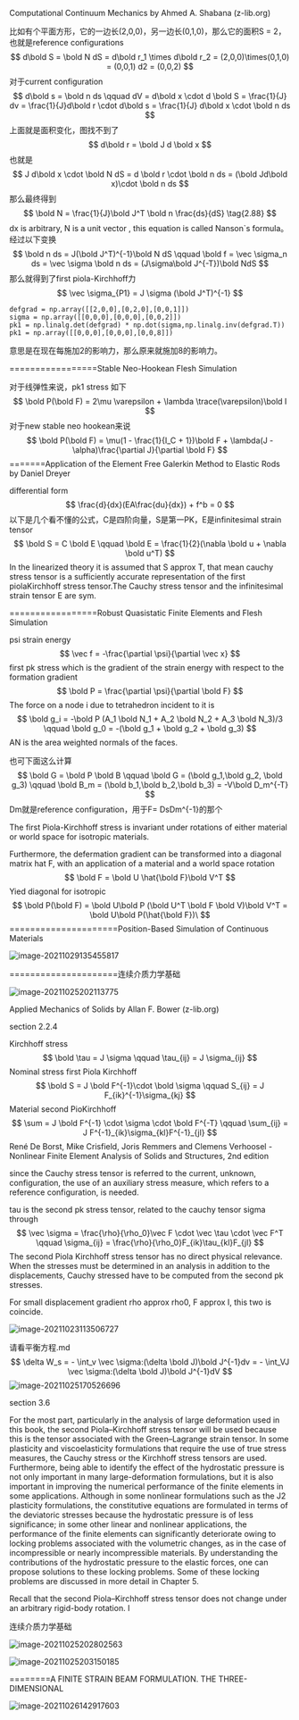 Computational Continuum Mechanics by Ahmed A. Shabana (z-lib.org)

比如有个平面方形，它的一边长(2,0,0)，另一边长(0,1,0)，那么它的面积S = 2，也就是reference configurations
$$
d\bold S = \bold N dS  = d\bold r_1 \times  d\bold r_2 = (2,0,0)\times(0,1,0) = (0,0,1) d2 = (0,0,2)
$$
对于current configuration
$$
d\bold s = \bold n ds \qquad dV = d\bold x \cdot d \bold S = \frac{1}{J} dv = \frac{1}{J}d\bold r \cdot d\bold s = \frac{1}{J} d\bold x \cdot \bold n ds
$$
上面就是面积变化，图找不到了
$$
d\bold r = \bold J d \bold x
$$
也就是
$$
J d\bold x \cdot \bold N dS = d \bold r \cdot \bold n ds = (\bold Jd\bold x)\cdot \bold n ds
$$
那么最终得到
$$
\bold N = \frac{1}{J}\bold J^T \bold n \frac{ds}{dS} \tag{2.88}
$$
dx is arbitrary, N is a unit vector , this equation is called Nanson`s formula。经过以下变换
$$
\bold n ds = J(\bold J^T)^{-1}\bold N dS \qquad \bold f = \vec \sigma_n ds = \vec \sigma \bold n ds = (J\sigma\bold J^{-T})\bold NdS 
$$
那么就得到了first piola-Kirchhoff力
$$
\vec \sigma_{P1} = J \sigma (\bold J^T)^{-1}
$$

```
defgrad = np.array([[2,0,0],[0,2,0],[0,0,1]])
sigma = np.array([[0,0,0],[0,0,0],[0,0,2]])
pk1 = np.linalg.det(defgrad) * np.dot(sigma,np.linalg.inv(defgrad.T))
pk1 = np.array([[0,0,0],[0,0,0],[0,0,8]])
```

意思是在现在每施加2的影响力，那么原来就施加8的影响力。

=================Stable Neo-Hookean Flesh Simulation  

对于线弹性来说，pk1 stress 如下
$$
\bold P(\bold F) = 2\mu \varepsilon + \lambda \trace(\varepsilon)\bold I
$$
对于new stable neo hookean来说
$$
\bold P(\bold F) = \mu(1 - \frac{1}{I_C + 1})\bold F + \lambda(J - \alpha)\frac{\partial J}{\partial \bold F}
$$
=======Application of the Element Free Galerkin Method to Elastic Rods by Daniel Dreyer  

differential form
$$
\frac{d}{dx}(EA\frac{du}{dx}) + f^b = 0
$$
以下是几个看不懂的公式，C是四阶向量，S是第一PK，E是infinitesimal strain tensor
$$
\bold S = C \bold E  \qquad \bold E = \frac{1}{2}(\nabla \bold u + \nabla \bold u^T)
$$
In the linearized theory it is assumed that S approx T, that mean cauchy stress tensor is a sufficiently accurate representation of the first piolaKirchhoff stress tensor.The Cauchy stress tensor and the infinitesimal strain tensor E are sym.

=================Robust Quasistatic Finite Elements and Flesh Simulation  

psi strain energy
$$
\vec f = -\frac{\partial \psi}{\partial \vec x}
$$
first pk stress which is the gradient of the strain energy with respect to the formation gradient
$$
\bold P = \frac{\partial \psi}{\partial \bold F}
$$
The force on a node i due to tetrahedron incident to it is
$$
\bold g_i = -\bold P (A_1 \bold N_1 + A_2 \bold N_2 + A_3 \bold N_3)/3 \qquad \bold g_0 = -(\bold g_1 + \bold g_2 + \bold g_3)
$$
AN is the area weighted normals of the faces.

也可下面这么计算
$$
\bold G = \bold P \bold B \qquad \bold G = (\bold g_1,\bold g_2, \bold g_3) \qquad \bold B_m = (\bold b_1,\bold b_2,\bold b_3) = -V\bold D_m^{-T}
$$
Dm就是reference configuration，用于F= DsDm^{-1}的那个

The first Piola-Kirchhoff stress is invariant under rotations of either material or world space for isotropic materials.

Furthermore, the defermation gradient can be transformed into a diagonal matrix hat F, with an application of a material and a world space rotation
$$
\bold F = \bold U \hat{\bold F}\bold V^T
$$
Yied diagonal for isotropic
$$
\bold P(\bold F) = \bold U\bold P (\bold U^T \bold F \bold V)\bold V^T = \bold U\bold P(\hat{\bold F})\
$$
=====================Position-Based Simulation of Continuous Materials  

![image-20211029135455817](D:\定理\弹性力学\image-20211029135455817.png)

=====================连续介质力学基础

![image-20211025202113775](C:\Users\acer\AppData\Roaming\Typora\typora-user-images\image-20211025202113775.png)

Applied Mechanics of Solids by Allan F. Bower (z-lib.org)

section 2.2.4

Kirchhoff stress
$$
\bold \tau = J \sigma \qquad \tau_{ij}  = J \sigma_{ij}
$$
Nominal stress first Piola Kirchhoff
$$
\bold S = J \bold F^{-1}\cdot \bold \sigma \qquad S_{ij} = J F_{ik}^{-1}\sigma_{kj}
$$
Material second PioKirchhoff
$$
\sum = J \bold F^{-1} \cdot \sigma \cdot \bold F^{-T} \qquad \sum_{ij} = J F^{-1}_{ik}\sigma_{kl}F^{-1}_{jl}
$$
René De Borst, Mike Crisfield, Joris Remmers and Clemens Verhoosel - Nonlinear Finite Element Analysis of Solids and Structures, 2nd edition

since the Cauchy stress tensor is referred to the current, unknown, configuration, the use of an auxiliary stress measure, which refers to a reference configuration, is needed.

tau is the second pk stress tensor, related to the cauchy tensor sigma through
$$
\vec \sigma = \frac{\rho}{\rho_0}\vec F \cdot \vec \tau \cdot \vec F^T \qquad \sigma_{ij} = \frac{\rho}{\rho_0}F_{ik}\tau_{kl}F_{jl}
$$
The second Piola Kirchhoff stress tensor has no direct physical relevance. When the stresses must be determined in an analysis in addition to the displacements, Cauchy stressed have to be computed from the second pk stresses.

For small displacement gradient rho approx rho0, F approx I, this two is coincide.

![image-20211023113506727](C:\Users\acer\AppData\Roaming\Typora\typora-user-images\image-20211023113506727.png)

请看平衡方程.md
$$
\delta W_s = - \int_v \vec \sigma:(\delta \bold J)\bold J^{-1}dv = - \int_VJ \vec \sigma:(\delta \bold J)\bold J^{-1}dV
$$
![image-20211025170526696](C:\Users\acer\AppData\Roaming\Typora\typora-user-images\image-20211025170526696.png)

section 3.6

For the most part, particularly in the analysis of large deformation used in this book, the
second Piola–Kirchhoff stress tensor will be used because this is the tensor associated with the
Green–Lagrange strain tensor. In some plasticity and viscoelasticity formulations that require
the use of true stress measures, the Cauchy stress or the Kirchhoff stress tensors are used.
Furthermore, being able to identify the effect of the hydrostatic pressure is not only important
in many large-deformation formulations, but it is also important in improving the numerical
performance of the finite elements in some applications. Although in some nonlinear formulations such as the J2 plasticity formulations, the constitutive equations are formulated in terms
of the deviatoric stresses because the hydrostatic pressure is of less significance; in some other
linear and nonlinear applications, the performance of the finite elements can significantly
deteriorate owing to locking problems associated with the volumetric changes, as in the case
of incompressible or nearly incompressible materials. By understanding the contributions
of the hydrostatic pressure to the elastic forces, one can propose solutions to these locking
problems. Some of these locking problems are discussed in more detail in Chapter 5.  

Recall that the second Piola–Kirchhoff stress tensor does not change under an arbitrary
rigid-body rotation. I  

连续介质力学基础

![image-20211025202802563](C:\Users\acer\AppData\Roaming\Typora\typora-user-images\image-20211025202802563.png)

![image-20211025203150185](C:\Users\acer\AppData\Roaming\Typora\typora-user-images\image-20211025203150185.png)

========A FINITE STRAIN BEAM FORMULATION. THE THREE-DIMENSIONAL  

![image-20211026142917603](D:\定理\弹性力学\image-20211026142917603.png)

